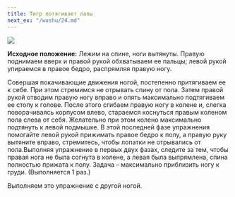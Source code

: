```yaml
---
title: Тигр потягивает лапы
next_ex: "/wushu/24.md"
---
```




![](../img/23.png)

**Исходное положение:** Лежим на спине, ноги вытянуты. Правую поднимаем вверх и
правой рукой обхватываем ее пальцы; левой рукой упираемся в правое бедро,
распрямляя правую ногу.

Совершая покачивающие движения ногой, постепенно притягиваем ее к себе. При этом
стремимся не отрывать спину от пола. Затем правой рукой отводим правую ногу
вправо и опять максимально подтягиваем ее стопу к голове. После этого сгибаем
правую ногу в колене и, слегка поворачиваясь корпусом влево, стараемся коснуться
правым коленом пола слева от себя. Желательно при этом колено максимально
подтянуть к левой подмышке. В этой последней фазе упражнения помогайте левой
рукой прижимать правое бедро к полу, а правую руку вытяните вправо, стремитесь,
чтобы лопатки не отрывались от пола.Выполняя упражнение в первых двух фазах,
следите за тем, чтобы правая нога не была согнута в колене, а левая была
выпрямлена, спина полностью прижата к полу. Задача – максимально приблизить ногу
к груди. (Выполняется 1 раз.)

Выполняем это упражнение с другой ногой.
